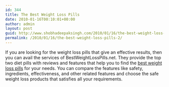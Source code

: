 ```yaml
---
id: 344
title: The Best Weight Loss Pills
date: 2010-01-16T00:10:01+00:00
author: admin
layout: post
guid: http://www.shobhadeepaksingh.com/2010/01/16/the-best-weight-loss-pills-2/
permalink: /2010/01/16/the-best-weight-loss-pills-2/
---
```

If you are looking for the weight loss pills that give an effective results, then you can avail the services of BestWeightLossPills.net. They provide the top two diet pills with reviews and features that help you to find the [best weight loss pills](http://bestweightlosspills.net/) for your needs. You can compare the features like safety, ingredients, effectiveness, and other related features and choose the safe weight loss products that satisfies all your requirements.